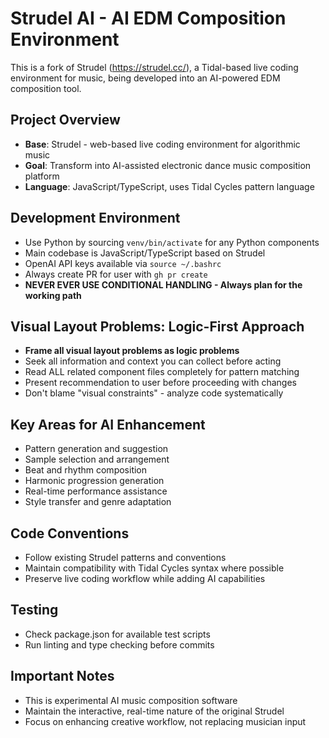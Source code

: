 # Strudel AI - AI EDM Composition Environment

This is a fork of Strudel (https://strudel.cc/), a Tidal-based live coding environment for music, being developed into an AI-powered EDM composition tool.

## Project Overview
- **Base**: Strudel - web-based live coding environment for algorithmic music
- **Goal**: Transform into AI-assisted electronic dance music composition platform
- **Language**: JavaScript/TypeScript, uses Tidal Cycles pattern language

## Development Environment
- Use Python by sourcing `venv/bin/activate` for any Python components
- Main codebase is JavaScript/TypeScript based on Strudel
- OpenAI API keys available via `source ~/.bashrc`
- Always create PR for user with `gh pr create`
- **NEVER EVER USE CONDITIONAL HANDLING - Always plan for the working path**

## Visual Layout Problems: Logic-First Approach
- **Frame all visual layout problems as logic problems**
- Seek all information and context you can collect before acting
- Read ALL related component files completely for pattern matching
- Present recommendation to user before proceeding with changes
- Don't blame "visual constraints" - analyze code systematically

## Key Areas for AI Enhancement
- Pattern generation and suggestion
- Sample selection and arrangement
- Beat and rhythm composition
- Harmonic progression generation
- Real-time performance assistance
- Style transfer and genre adaptation

## Code Conventions
- Follow existing Strudel patterns and conventions
- Maintain compatibility with Tidal Cycles syntax where possible
- Preserve live coding workflow while adding AI capabilities

## Testing
- Check package.json for available test scripts
- Run linting and type checking before commits

## Important Notes
- This is experimental AI music composition software
- Maintain the interactive, real-time nature of the original Strudel
- Focus on enhancing creative workflow, not replacing musician input